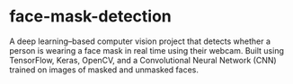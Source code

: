 # face-mask-detection
A deep learning–based computer vision project that detects whether a person is wearing a face mask in real time using their webcam. Built using TensorFlow, Keras, OpenCV, and a Convolutional Neural Network (CNN) trained on images of masked and unmasked faces.
